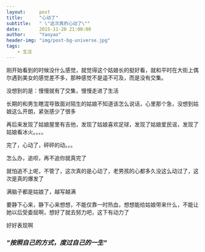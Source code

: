 ```yaml
---
layout:     post
title:      "心动了"
subtitle:   " \"这次真的心动了\""
date:       2015-11-20 21:00:00
author:     "Yaoyao"
header-img: "img/post-bg-universe.jpg"
tags:
    - 生活
---
```


刚开始看到的时候没什么感觉，就觉得这个姑娘长的挺好看，就和平时在大街上偶尔遇到美女的感觉差不多，那种感觉不是遥不可及，而是没有交集。

没想到的是：慢慢就有了交集，慢慢走进了生活

长期的和男生瞎混导致面对陌生的姑娘不知道该怎么说话，心里那个急，没想到姑娘这么开朗，紧张感少了很多

再后来发现了姑娘屋里有吉他，发现了姑娘喜欢足球，发现了姑娘爱民谣，发现了姑娘看冰火。。。。

完了，心动了，砰砰的动。。。

怎么办，追呗，再不追你就真完了

就怕追不上呢，不管了，这次真的是心动了，老男孩的心都多久没这么动过了，这次是真的爆发了

满脑子都是姑娘了，越写越满

要静下心来，静下心来想想，不能仅靠一时热血，想想能给姑娘带来什么，不能让她以后受委屈啊，想好了就去努力吧，这下有动力了

好好表现啊



### *"按照自己的方式，度过自己的一生"*  




 



